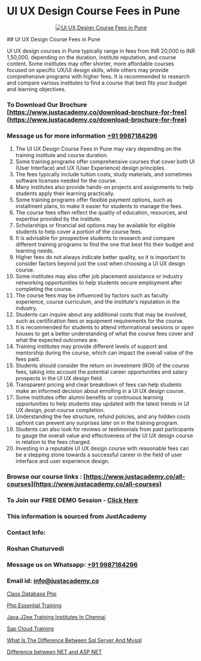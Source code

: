 # UI UX Design Course Fees in Pune

<p align="center">
  <a href="https://justacademy.co/all-courses">
    <img src="https://ibb.co/CngWr2j" alt="UI UX Design Course Fees in Pune">
  </a>
</p>
## UI UX Design Course Fees in Pune

UI UX design courses in Pune typically range in fees from INR 20,000 to INR 1,50,000, depending on the duration, institute reputation, and course content. Some institutes may offer shorter, more affordable courses focused on specific UX/UI design skills, while others may provide comprehensive programs with higher fees. It is recommended to research and compare various institutes to find a course that best fits your budget and learning objectives.
### To Download Our Brochure [https://www.justacademy.co/download-brochure-for-free](https://www.justacademy.co/download-brochure-for-free)
### Message us for more information [+91 9987184296](https://api.whatsapp.com/send?phone=919987184296)
1) The UI UX Design Course Fees in Pune may vary depending on the training institute and course duration.
2) Some training programs offer comprehensive courses that cover both UI (User Interface) and UX (User Experience) design principles.
3) The fees typically include tuition costs, study materials, and sometimes software licenses needed for the course.
4) Many institutes also provide hands-on projects and assignments to help students apply their learning practically.
5) Some training programs offer flexible payment options, such as installment plans, to make it easier for students to manage the fees.
6) The course fees often reflect the quality of education, resources, and expertise provided by the institute.
7) Scholarships or financial aid options may be available for eligible students to help cover a portion of the course fees.
8) It is advisable for prospective students to research and compare different training programs to find the one that best fits their budget and learning needs.
9) Higher fees do not always indicate better quality, so it is important to consider factors beyond just the cost when choosing a UI UX design course.
10) Some institutes may also offer job placement assistance or industry networking opportunities to help students secure employment after completing the course.
11) The course fees may be influenced by factors such as faculty experience, course curriculum, and the institute's reputation in the industry.
12) Students can inquire about any additional costs that may be involved, such as certification fees or equipment requirements for the course.
13) It is recommended for students to attend informational sessions or open houses to get a better understanding of what the course fees cover and what the expected outcomes are.
14) Training institutes may provide different levels of support and mentorship during the course, which can impact the overall value of the fees paid.
15) Students should consider the return on investment (ROI) of the course fees, taking into account the potential career opportunities and salary prospects in the UI UX design field.
16) Transparent pricing and clear breakdown of fees can help students make an informed decision about enrolling in a UI UX design course.
17) Some institutes offer alumni benefits or continuous learning opportunities to help students stay updated with the latest trends in UI UX design, post-course completion.
18) Understanding the fee structure, refund policies, and any hidden costs upfront can prevent any surprises later on in the training program.
19) Students can also look for reviews or testimonials from past participants to gauge the overall value and effectiveness of the UI UX design course in relation to the fees charged.
20) Investing in a reputable UI UX design course with reasonable fees can be a stepping stone towards a successful career in the field of user interface and user experience design.

### Browse our course links : [https://www.justacademy.co/all-courses](https://www.justacademy.co/all-courses) 
### To Join our FREE DEMO Session - [Click Here](https://www.justacademy.co/register-for-course-demo)


### This information is sourced from JustAcademy
### Contact Info:
### Roshan Chaturvedi
### Message us on Whatsapp: [+91 9987184296](https://api.whatsapp.com/send?phone=919987184296)
### Email id: [info@justacademy.co](mailto:info@justacademy.co)
                
[Class Database Php](https://www.linkedin.com/pulse/class-database-php-software-training-mountain-view-5zsre?trackingId=dj4ZarP7AjrYYIHEc91SMA%3D%3D&lipi=urn%3Ali%3Apage%3Ad_flagship3_company_admin%3Buc3eZLF6QYysxJ31cjrhRA%3D%3D)

[Php Essential Training](https://www.linkedin.com/pulse/php-essential-training-justacademy-chicago-7vtof?trackingId=CugI3kfc1fwNsY8w96Jm6w%3D%3D&lipi=urn%3Ali%3Apage%3Ad_flagship3_company_admin%3BbTJRO6qqRWqOeqPKnJNhBw%3D%3D)

[Java J2ee Training Institutes In Chennai](https://medium.com/@namusn/java-j2ee-training-institutes-in-chennai-68baab4afbd9)

[Sap Cloud Training](https://medium.com/@ranemanish460/sap-cloud-training-0b51ea751be8)

[What Is The Difference Between Sql Server And Mysql](https://justacademyin.github.io/justacademy/what-is-the-difference-between-sql-server-and-mysql)

[Difference between NET and ASP NET](https://justacademyin.github.io/justacademy/difference-between-net-and-asp-net)


